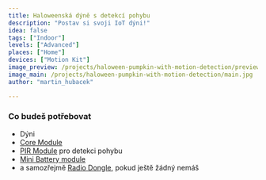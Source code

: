 ```yaml
---
title: Haloweenská dýně s detekcí pohybu
description: "Postav si svoji IoT dýni!"
idea: false
tags: ["Indoor"]
levels: ["Advanced"]
places: ["Home"]
devices: ["Motion Kit"]
image_preview: /projects/haloween-pumpkin-with-motion-detection/preview.jpg
image_main: /projects/haloween-pumpkin-with-motion-detection/main.jpg
author: "martin_hubacek"

---
```


### Co budeš potřebovat

* Dýni
* [Core Module](https://shop.bigclown.com/core-module/)
* [PIR Module](https://shop.bigclown.com/sensor-module/) pro detekci pohybu
* [Mini Battery module](https://shop.bigclown.com/min-battery-module/)
* a samozřejmě [Radio Dongle](https://shop.bigclown.com/radio-dongle/), pokud ještě žádný nemáš
